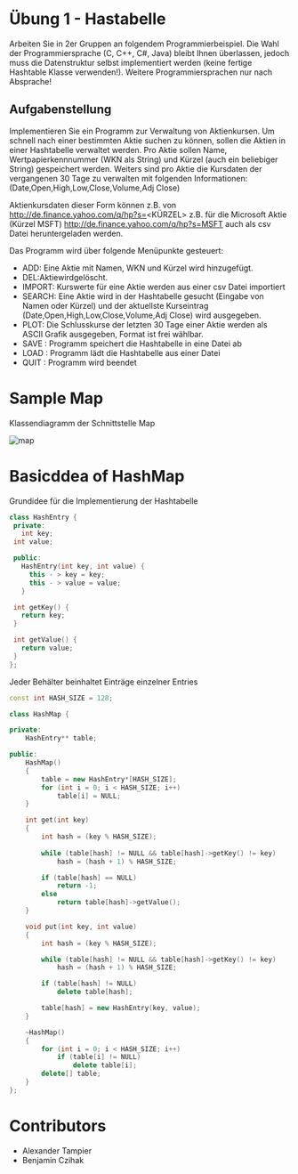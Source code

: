 # Übung 1 - Hastabelle

Arbeiten Sie in 2er Gruppen an folgendem Programmierbeispiel. Die Wahl der Programmiersprache (C, C++, C#, Java) bleibt Ihnen überlassen, jedoch muss die Datenstruktur selbst implementiert werden (keine fertige Hashtable Klasse verwenden!). Weitere Programmiersprachen nur nach Absprache!

## Aufgabenstellung

Implementieren Sie ein Programm zur Verwaltung von Aktienkursen.
Um schnell nach einer bestimmten Aktie suchen zu können, sollen die Aktien in einer Hashtabelle verwaltet werden. Pro Aktie sollen Name, Wertpapierkennnummer (WKN als String) und Kürzel (auch ein beliebiger String) gespeichert werden. Weiters sind pro Aktie die Kursdaten der vergangenen 30 Tage zu verwalten mit folgenden Informationen:
(Date,Open,High,Low,Close,Volume,Adj Close)

Aktienkursdaten dieser Form können z.B. von http://de.finance.yahoo.com/q/hp?s=<KÜRZEL> z.B. für die Microsoft Aktie (Kürzel MSFT) http://de.finance.yahoo.com/q/hp?s=MSFT auch als csv Datei heruntergeladen werden.

Das Programm wird über folgende Menüpunkte gesteuert:

* ADD: Eine Aktie mit Namen, WKN und Kürzel wird hinzugefügt.
* DEL:Aktiewirdgelöscht.
* IMPORT: Kurswerte für eine Aktie werden aus einer csv Datei importiert
* SEARCH: Eine Aktie wird in der Hashtabelle gesucht (Eingabe von Namen
oder Kürzel) und der aktuellste Kurseintrag
(Date,Open,High,Low,Close,Volume,Adj Close) wird ausgegeben.
* PLOT: Die Schlusskurse der letzten 30 Tage einer Aktie werden als ASCII
Grafik ausgegeben, Format ist frei wählbar.
* SAVE <filename>: Programm speichert die Hashtabelle in eine Datei ab
* LOAD <filename>: Programm lädt die Hashtabelle aus einer Datei
* QUIT : Programm wird beendet

# Sample Map

Klassendiagramm der Schnittstelle Map

![map](https://user-images.githubusercontent.com/16546792/36937985-912a32f2-1f1b-11e8-99c1-966d7968d280.png)

# Basicddea of HashMap

Grundidee für die Implementierung der Hashtabelle

 ```c++
class HashEntry {
  private:
    int key;
  int value;

  public:
    HashEntry(int key, int value) {
      this - > key = key;
      this - > value = value;
    }

  int getKey() {
    return key;
  }

  int getValue() {
    return value;
  }
};
 ```
 
Jeder Behälter beinhaltet Einträge einzelner Entries

```c++
const int HASH_SIZE = 128;

class HashMap {

private:
    HashEntry** table;

public:
    HashMap()
    {
        table = new HashEntry*[HASH_SIZE];
        for (int i = 0; i < HASH_SIZE; i++)
            table[i] = NULL;
    }

    int get(int key)
    {
        int hash = (key % HASH_SIZE);
        
        while (table[hash] != NULL && table[hash]->getKey() != key)
            hash = (hash + 1) % HASH_SIZE;

        if (table[hash] == NULL)
            return -1;
        else
            return table[hash]->getValue();
    }

    void put(int key, int value)
    {
        int hash = (key % HASH_SIZE);

        while (table[hash] != NULL && table[hash]->getKey() != key)
            hash = (hash + 1) % HASH_SIZE;

        if (table[hash] != NULL)
            delete table[hash];

        table[hash] = new HashEntry(key, value);
    }

    ~HashMap()
    {
        for (int i = 0; i < HASH_SIZE; i++)
            if (table[i] != NULL)
                delete table[i];
        delete[] table;
    }
};

```

# Contributors
* Alexander Tampier
* Benjamin Czihak

